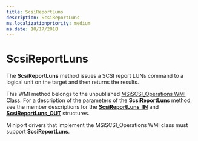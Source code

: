 ```yaml
---
title: ScsiReportLuns
description: ScsiReportLuns
ms.localizationpriority: medium
ms.date: 10/17/2018
---
```


# ScsiReportLuns


The **ScsiReportLuns** method issues a SCSI report LUNs command to a logical unit on the target and then returns the results.

This WMI method belongs to the unpublished [MSiSCSI\_Operations WMI Class](msiscsi-operations-wmi-class.md). For a description of the parameters of the **ScsiReportLuns** method, see the member descriptions for the [**ScsiReportLuns\_IN**](/windows-hardware/drivers/ddi/iscsiop/ns-iscsiop-_scsireportluns_in) and [**ScsiReportLuns\_OUT**](/windows-hardware/drivers/ddi/iscsiop/ns-iscsiop-_scsireportluns_out) structures.

Miniport drivers that implement the MSiSCSI\_Operations WMI class must support **ScsiReportLuns**.

 

